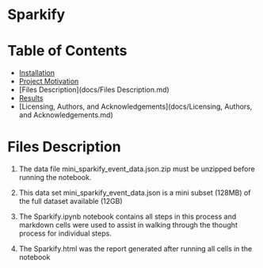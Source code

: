 # Sparkify

# Table of Contents
* [Installation](docs/Installation.md)
* [Project Motivation](docs/Project_Motivation.md)
* [Files Description](docs/Files Description.md)
* [Results](docs/Results.md)
* [Licensing, Authors, and Acknowledgements](docs/Licensing, Authors, and Acknowledgements.md)

# Files Description
1. The data file mini_sparkify_event_data.json.zip must be unzipped before running the notebook.

2. This data set mini_sparkify_event_data.json is a mini subset (128MB) of the full dataset available (12GB)

3. The Sparkify.ipynb notebook contains all steps in this process and markdown cells were used to assist in walking through the thought process for individual steps.

4. The Sparkify.html was the report generated after running all cells in the notebook
